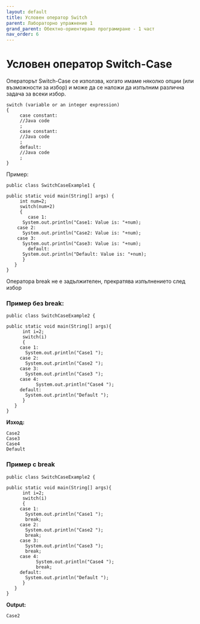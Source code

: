 ```yaml
---
layout: default
title: Условен оператор Switch
parent: Лабораторно упражнение 1
grand_parent: Обектно-ориентирано програмиране - 1 част
nav_order: 6
---
```


# Условен оператор Switch-Case

Операторът Switch-Case се използва, когато имаме няколко опции (или възможности за избор) и може да се наложи да изпълним различна задача за всеки избор.

```
switch (variable or an integer expression)
{
     case constant:
     //Java code
     ;
     case constant:
     //Java code
     ;
     default:
     //Java code
     ;
}
```

Пример:

```
public class SwitchCaseExample1 {

public static void main(String[] args) {
     int num=2;
     switch(num+2)
     {
        case 1:
	  System.out.println("Case1: Value is: "+num);
	case 2:
	  System.out.println("Case2: Value is: "+num);
	case 3:
	  System.out.println("Case3: Value is: "+num);
        default:
	  System.out.println("Default: Value is: "+num);
      }
   }
}
```

Оператора break не е задължителен, прекратява изпълнението след избор

### Пример без break:

```
public class SwitchCaseExample2 {

public static void main(String[] args){
      int i=2;
      switch(i)
      {
	 case 1:
	   System.out.println("Case1 ");
	 case 2:
	   System.out.println("Case2 ");
	 case 3:
	   System.out.println("Case3 ");
	 case 4:
           System.out.println("Case4 ");
	 default:
	   System.out.println("Default ");
      }
   }
}
```

**Изход:**

```
Case2 
Case3 
Case4 
Default 
```

### Пример с break

```
public class SwitchCaseExample2 {

public static void main(String[] args){
      int i=2;
      switch(i)
      {
	 case 1:
	   System.out.println("Case1 ");
	   break;
	 case 2:
	   System.out.println("Case2 ");
	   break;
	 case 3:
	   System.out.println("Case3 ");
	   break;
	 case 4:
           System.out.println("Case4 ");
           break;
	 default:
	   System.out.println("Default ");
      }
   }
}
```

**Output:**

```
Case2
```
